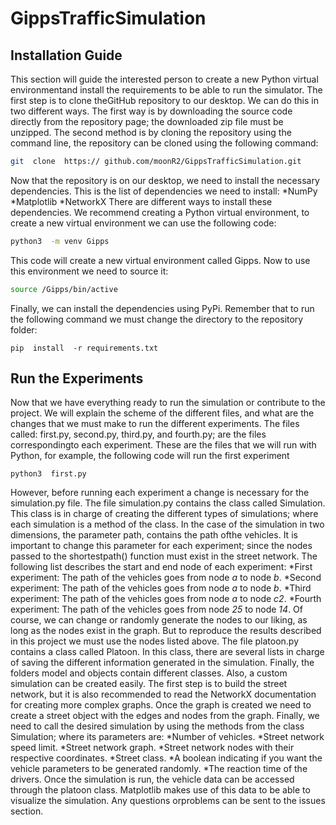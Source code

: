 # GippsTrafficSimulation
## Installation Guide
This section will guide the interested person to create a new Python virtual environmentand install the requirements to be able to run the simulator.  The first step is to clone theGitHub repository to our desktop.  We can do this in two different ways. The first way is by downloading the source code directly from the repository page; the downloaded zip 
file must be unzipped.  The second method is by cloning the repository using the command line, the repository can be cloned using the following command:
```bash
git  clone  https:// github.com/moonR2/GippsTrafficSimulation.git
```
Now that the repository is on our desktop, we need to install the necessary dependencies. This is the list of dependencies we need to install:
*NumPy
*Matplotlib
*NetworkX
There are different ways to install these dependencies. We recommend creating a Python virtual environment, to create a new virtual environment we can use the following code:
```bash
python3  -m venv Gipps 
````
This code will create a new virtual environment called Gipps. Now to use this environment we need to source it:
```bash
source /Gipps/bin/active
```
Finally, we can install the dependencies using PyPi. Remember that to run the following command we must change the directory to the repository folder:
```
pip  install  -r requirements.txt
```
## Run the Experiments
Now that we have everything ready to run the simulation or contribute to the project. We will explain the scheme of the different files, and what are the changes that we must make to run the different experiments. The files called:  first.py, second.py, third.py, and fourth.py; are the files correspondingto each experiment. These are the files that we will run with Python, for example,  the following code will run the first experiment
```
python3  first.py
```
However, before running each experiment a change is necessary for the simulation.py file. The file simulation.py contains the class called Simulation. This class is in charge of creating the different types of simulations; where each simulation is a method of the class. In the case of the simulation in two dimensions, the parameter path, contains the path ofthe vehicles.  It is important to change this parameter for each experiment; since the nodes passed to the shortestpath() function must exist in the street network. The following list describes the start and end node of each experiment:
*First experiment:  The path of the vehicles goes from node *a* to node *b*.
*Second experiment:  The path of the vehicles goes from node *a* to node *b*.
*Third experiment:  The path of the vehicles goes from node *a* to node *c2*.
*Fourth experiment:  The path of the vehicles goes from node *25* to node *14*.
Of course, we can change or randomly generate the nodes to our liking, as long as the nodes exist in the graph. But to reproduce the results described in this project we must use the nodes listed above. The file platoon.py contains a class called Platoon. In this class, there are several lists in charge of saving the different information generated in the simulation. Finally, the folders model and objects contain different classes. Also, a custom simulation can be created easily. The first step is to build the street network, but it is also recommended to read the NetworkX documentation for creating more complex graphs.  Once the graph is created we need to create a street object with the edges and nodes from the graph.  Finally, we need to call the desired simulation by using the methods from the class Simulation; where its parameters are:
*Number of vehicles.
*Street network speed limit.
*Street network graph.
*Street network nodes with their respective coordinates.
*Street class.
*A boolean indicating if you want the vehicle parameters to be generated randomly.
*The reaction time of the drivers.
Once the simulation is run, the vehicle data can be accessed through the platoon class. Matplotlib makes use of this data to be able to visualize the simulation. Any questions orproblems can be sent to the issues section.
